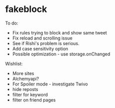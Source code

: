 fakeblock
=========
To do:

- Fix rules trying to block and show same tweet
- Fix reload and scrolling issue
- See if Rishi's problem is serious.
- Add case sensitivity option
- Possible optimization - use storage.onChanged


Wishlist:
- More sites
- Alchemyapi?
- For Spoiler mode - investigate Twivo
- hide reposts
- filter for keyword
- filter on friend pages
